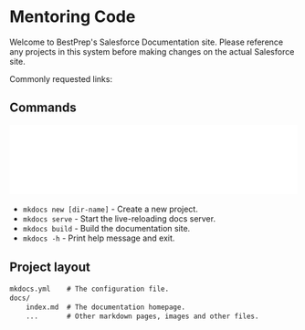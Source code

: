 # Mentoring Code

Welcome to BestPrep's Salesforce Documentation site. Please reference any projects in this system before making changes on the actual Salesforce site. 

Commonly requested links:

## Commands

![Footer Logo](images/footer-logo.png)

* `mkdocs new [dir-name]` - Create a new project.
* `mkdocs serve` - Start the live-reloading docs server.
* `mkdocs build` - Build the documentation site.
* `mkdocs -h` - Print help message and exit.

## Project layout

    mkdocs.yml    # The configuration file.
    docs/
        index.md  # The documentation homepage.
        ...       # Other markdown pages, images and other files.
